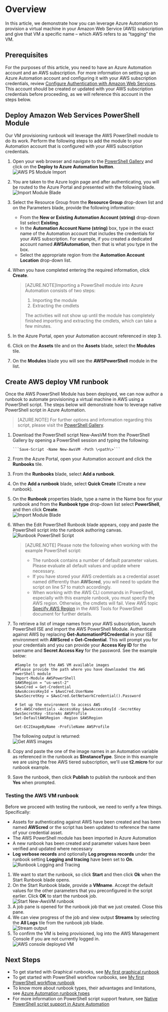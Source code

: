<properties
   pageTitle="Automating deployment of a VM in Amazon Web Services | Microsoft Azure"
   description="This article demonstrates how to use Azure Automation to automate creation of an Amazon Web Service VM"
   services="automation"
   documentationCenter=""
   authors="mgoedtel"
   manager="stevenka"
   editor="" />
<tags
   ms.service="automation"
   ms.devlang="na"
   ms.topic="article"
   ms.tgt_pltfrm="na"
   ms.workload="na"
   ms.date="04/08/2016"
   ms.author="tiandert; bwren" />

# Overview

In this article, we demonstrate how you can leverage Azure Automation to provision a virtual machine in your Amazon Web Service (AWS) subscription and give that VM a specific name – which AWS refers to as “tagging” the VM.

## Prerequisites

For the purposes of this article, you need to have an Azure Automation account and an AWS subscription. For more information on setting up an Azure Automation account and configuring it with your AWS subscription credentials, review [Configure Authentication with Amazon Web Services](../automation/automation-sec-configure-aws-account.md).  This account should be created or updated with your AWS subscription credentials before proceeding, as we will reference this account in the steps below.


## Deploy Amazon Web Services PowerShell Module

Our VM provisioning runbook will leverage the AWS PowerShell module to do its work. Perform the following steps to add the module to your Automation account that is configured with your AWS subscription credentials.  

1. Open your web browser and navigate to the [PowerShell Gallery](http://www.powershellgallery.com/packages/AWSPowerShell/) and click on the **Deploy to Azure Automation button**.<br> ![AWS PS Module Import](./media/automation-aws-deployment/powershell-gallery-download-awsmodule.png)

2. You are taken to the Azure login page and after authenticating, you will be routed to the Azure Portal and presented with the following blade.<br> ![Import Module Blade](./media/automation-aws-deployment/deploy-aws-powershell-module-parameters.png)

3. Select the Resource Group from the **Resource Group** drop-down list and on the Parameters blade, provide the following information:
   * From the **New or Existing Automation Account (string)** drop-down list select **Existing**.  
   * In the **Automation Account Name (string)** box, type in the exact name of the Automation account that includes the credentials for your AWS subscription.  For example, if you created a dedicated account named **AWSAutomation**, then that is what you type in the box.
   * Select the appropriate region from the **Automation Account Location** drop-down list.

4. When you have completed entering the required information, click **Create**. 
 
   >[AZURE.NOTE]Importing a PowerShell module into Azure Automation consists of two steps:
   >
   > 1. Importing the module
   > 2. Extracting the cmdlets
   >
   >The activities will not show up until the module has completely finished importing and extracting the cmdlets, which can take a few minutes.
   >  
5. In the Azure Portal, open your Automation account referenced in step 3.
6. Click on the **Assets** tile and on the **Assets** blade, select the **Modules** tile.
7. On the **Modules** blade you will see the **AWSPowerShell** module in the list.

## Create AWS deploy VM runbook

Once the AWS PowerShell Module has been deployed, we can now author a runbook to automate provisioning a virtual machine in AWS using a PowerShell script. The steps below will demonstrate how to leverage native PowerShell script in Azure Automation.  

>[AZURE.NOTE] For further options and information regarding this script, please visit the [PowerShell Gallery](https://www.powershellgallery.com/packages/New-AwsVM/DisplayScript).


1. Download the PowerShell script New-AwsVM from the PowerShell Gallery by opening a PowerShell session and typing the following:

       ```Save-Script -Name New-AwsVM -Path \<path\>```
2. From the Azure Portal, open your Automation account and click the  **Runbooks** tile.  
3. From the **Runbooks** blade, select **Add a runbook**. 
4. On the **Add a runbook** blade, select **Quick Create** (Create a new runbook).
5. On the **Runbook** properties blade, type a name in the Name box for your runbook and from the **Runbook type** drop-down list select **PowerShell**, and then click **Create**.<br> ![Import Module Blade](./media/automation-aws-deployment/runbook-quickcreate-properties.png)

6. When the Edit PowerShell Runbook blade appears, copy and paste the PowerShell script into the runbook authoring canvas.<br> ![Runbook PowerShell Script](./media/automation-aws-deployment/runbook-powershell-script.png)

   >[AZURE.NOTE] Please note the following when working with the example PowerShell script:
   >
   > - The runbook contains a number of default parameter values. Please evaluate all default values and update where necessary.
   > - If you have stored your AWS credentials as a credential asset named differently than **AWScred**, you will need to update the script on line 57 to match accordingly.  
   > - When working with the AWS CLI commands in PowerShell, especially with this example runbook, you must specify the AWS region. Otherwise, the cmdlets will fail.  View AWS topic [Specify AWS Region](http://docs.aws.amazon.com/powershell/latest/userguide/pstools-installing-specifying-region.html) in the AWS Tools for PowerShell document for further details.  
   > 

7. To retrieve a list of image names from your AWS subscription, launch PowerShell ISE and import the AWS PowerShell Module.  Authenticate against AWS by replacing **Get-AutomationPSCredential** in your ISE environment with **AWScred = Get-Credential**.  This will prompt you for your credentials and you can provide your **Access Key ID** for the username and **Secret Access Key** for the password.  See the example below:

		#Sample to get the AWS VM available images
		#Please provide the path where you have downloaded the AWS PowerShell module
		Import-Module AWSPowerShell
		$AWSRegion = "us-west-2"
		$AwsCred = Get-Credential
		$AwsAccessKeyId = $AwsCred.UserName
		$AwsSecretKey = $AwsCred.GetNetworkCredential().Password

		# Set up the environment to access AWS
		Set-AWSCredentials -AccessKey $AwsAccessKeyId -SecretKey $AwsSecretKey -StoreAs AWSProfile
		Set-DefaultAWSRegion -Region $AWSRegion

		Get-EC2ImageByName -ProfileName AWSProfile
   The following output is returned:<br> 
   ![Get AWS images](./media/automation-aws-deployment/powershell-ise-output.png)  
8. Copy and paste the one of the image names in an Automation variable as referenced in the runbook as **$InstanceType**. Since in this example we are using the free AWS tiered subscription, we'll use **t2.micro** for our runbook example.
9. Save the runbook, then click **Publish** to publish the runbook and then **Yes** when prompted.


### Testing the AWS VM runbook
Before we proceed with testing the runbook, we need to verify a few things. Specifically:

   -  Assets for authenticating against AWS have been created and has been named **AWScred** or the script has been updated to reference the name of your credential asset.  
   -  The AWS PowerShell module has been imported in Azure Automation
   -  A new runbook has been created and parameter values have been verified and updated where necessary
   -  **Log verbose records** and optionally **Log progress records** under the runbook setting **Logging and tracing** have been set to **On**.<br> ![Runbook Logging and Tracing](./media/automation-aws-deployment/runbook-settings-logging-and-tracing.png) 

1. We want to start the runbook, so click **Start** and then click **Ok** when the Start Runbook blade opens.
2. On the Start Runbook blade, provide a **VMname**.  Accept the default values for the other parameters that you preconfigured in the script earlier.  Click **OK** to start the runbook job.<br> ![Start New-AwsVM runbook](./media/automation-aws-deployment/runbook-start-job-parameters.png)
3. A job pane is opened for the runbook job that we just created. Close this pane.
4. We can view progress of the job and view output **Streams** by selecting the **All Logs** tile from the runbook job blade.<br> ![Stream output](./media/automation-aws-deployment/runbook-job-streams-output.png)
5. To confirm the VM is being provisioned, log into the AWS Management Console if you are not currently logged in.<br> ![AWS console deployed VM](./media/automation-aws-deployment/aws-instances-status.png)

## Next Steps
-   To get started with Graphical runbooks, see [My first graphical runbook](automation-first-runbook-graphical.md)
-	To get started with PowerShell workflow runbooks, see [My first PowerShell workflow runbook](automation-first-runbook-textual.md)
-	To know more about runbook types, their advantages and limitations, see [Azure Automation runbook types](automation-runbook-types.md)
-	For more information on PowerShell script support feature, see [Native PowerShell script support in Azure Automation](https://azure.microsoft.com/blog/announcing-powershell-script-support-azure-automation-2/)